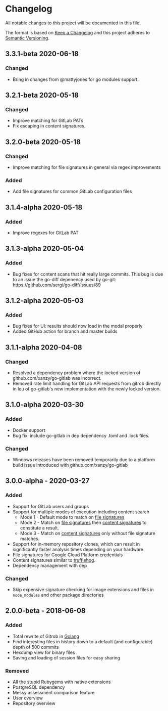 
# Changelog
All notable changes to this project will be documented in this file.

The format is based on [Keep a Changelog](http://keepachangelog.com/en/1.0.0/)
and this project adheres to [Semantic Versioning](http://semver.org/spec/v2.0.0.html).

## 3.3.1-beta 2020-06-18
### Changed
- Bring in changes from @mattyjones for go modules support.

## 3.2.1-beta 2020-05-18
### Changed
- Improve matching for GitLab PATs
- Fix escaping in content signatures.

## 3.2.0-beta 2020-05-18
### Changed
- Improve matching for file signatures in general via regex improvements

### Added
- Add file signatures for common GitLab configuration files

## 3.1.4-alpha 2020-05-18
### Added
- Improve regexes for GitLab PAT

## 3.1.3-alpha 2020-05-04
### Added
- Bug fixes for content scans that hit really large commits.  This bug is due to an issue the go-diff depenency used by go-git:  https://github.com/sergi/go-diff/issues/89

## 3.1.2-alpha 2020-05-03
### Added
- Bug fixes for UI:  results should now load in the modal properly
- Added GitHub action for branch and master builds

## 3.1.1-alpha 2020-04-08
### Changed
- Resolved a dependency problem where the locked version of github.com/xanzy/go-gitlab was incorrect.
- Removed rate limit handling for GitLab API requests from gitrob directly in leu of go-gitlab's new implementation with the newly locked version.

## 3.1.0-alpha 2020-03-30
### Added
- Docker support
- Bug fix:  include go-gitlab in dep dependency .toml and .lock files.

### Changed
- Windows releases have been removed temporarily due to a platform build issue introduced with github.com/xanzy/go-gitlab

## 3.0.0-alpha - 2020-03-27
### Added
- Support for GitLab users and groups
- Support for multiple modes of execution including content search
    - Mode 1 - Default mode to match on [file signatures](./filesignatures.json)
    - Mode 2 - Match on [file signatures](./filesignatures.json) then [content signatures](./contentsignatures.json) to constitute a result.
    - Mode 3 - Match on [content signatures](./contentsignatures.json) only without file signature matches.
- Support for in-memory repository clones, which can result in significantly faster analysis times depending on your hardware.
- File signatures for Google Cloud Platform credentials
- Content signatures similar to [trufflehog](https://github.com/dxa4481/truffleHogRegexes/blob/master/truffleHogRegexes/regexes.json).
- Dependency management with dep

### Changed
- Skip expensive signature checking for image extensions and files in `node_modules` and other package directories

## 2.0.0-beta - 2018-06-08
### Added
- Total rewrite of Gitrob in [Golang](https://golang.org/)
- Find interesting files in history down to a default (and configurable) depth of 500 commits
- Hexdump view for binary files
- Saving and loading of session files for easy sharing

### Removed
- All the stupid Rubygems with native extensions
- PostgreSQL dependency
- Messy assessment comparison feature
- User overview
- Repository overview

[Unreleased]: https://github.com/michenriksen/gitrob/compare/v2.0.0-beta...HEAD
